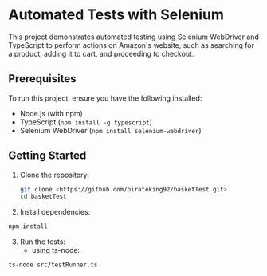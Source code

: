 # Automated Tests with Selenium

This project demonstrates automated testing using Selenium WebDriver and TypeScript to perform actions on Amazon's website, such as searching for a product, adding it to cart, and proceeding to checkout.

## Prerequisites

To run this project, ensure you have the following installed:

- Node.js (with npm)
- TypeScript (`npm install -g typescript`)
- Selenium WebDriver (`npm install selenium-webdriver`)

## Getting Started

1. Clone the repository:

   ```bash
   git clone <https://github.com/pirateking92/basketTest.git>
   cd basketTest
   ```

2. Install dependencies:

```bash
npm install
```

3. Run the tests:
   - using ts-node:

```bash
ts-node src/testRunner.ts
```
